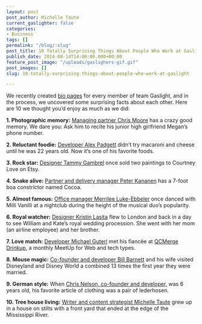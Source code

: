```yaml
---
layout: post
post_author: Michelle Taute
current_gaslighter: false
categories:
- Business
tags: []
permalink: "/blog/:slug"
post_title: 10 Totally Surprising Things About People Who Work at Gaslight
publish_date: 2014-08-14T14:00:00.000+00:00
feature_post_image: "/uploads/gaslighers-gif.gif"
post_images: []
slug: 10-totally-surprising-things-about-people-who-work-at-gaslight

---
```

We recently created [bio pages](http://teamgaslight.com/about) for every member of team Gaslight, and in the process, we uncovered some surprising facts about each other. Here are 10 we thought you’d enjoy as much as we did:

**1. Photographic memory:** [Managing partner Chris Moore](http://teamgaslight.com/people/cdmwebs) has a crazy good memory. We dare you: Ask him to recite his junior high girlfriend Megan’s phone number.

**2. Reluctant foodie:** [Developer Alex Padgett](http://teamgaslight.com/people/heflinao) didn’t try macaroni and cheese until he was 22 years old. Now it’s one of his favorite foods.

**3. Rock star:** [Designer Tammy Gambrel](http://teamgaslight.com/people/tammygambrel) once sold two paintings to Courtney Love on Etsy.

**4. Snake alive:** [Partner and delivery manager Peter Kananen](http://teamgaslight.com/people/pkananen) has a 7-foot boa constrictor named Cocoa.

**5. Almost famous:** [Office manager Merrilee Luke-Ebbeler](http://teamgaslight.com/people/merrilee) once danced with Milli Vanilli at a nightclub during the height of the musical duo’s popularity.

**6. Royal watcher:** [Designer Kristin Lasita](http://teamgaslight.com/people/kclasita) flew to London and back in a day to see William and Kate’s royal wedding procession. She went with her mom (an airline employee) and her brother.

**7. Love match:** [Developer Michael Guterl](http://teamgaslight.com/people/mguterl) met his fiancée at [QCMerge Drinkup,](http://www.meetup.com/QCMDrinkup/) a monthly MeetUp for Web and tech types.

**8. Mouse magic:** [Co-founder and developer Bill Barnett](http://teamgaslight.com/people/agilous) and his wife visited Disneyland and Disney World a combined 13 times the first year they were married.

**9. German style:** When [Chris Nelson, co-founder and developer,](http://teamgaslight.com/people/superchris) was 6 years old, his favorite article of clothing was a pair of lederhosen.

**10. Tree house living:** [Writer and content strategist Michelle Taute](http://teamgaslight.com/people/michelletaute) grew up in a house on stilts with a front yard that ended at the edge of the Mississippi River.
